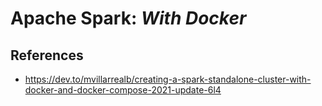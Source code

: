 # Apache Spark: _With Docker_

## References

- https://dev.to/mvillarrealb/creating-a-spark-standalone-cluster-with-docker-and-docker-compose-2021-update-6l4
